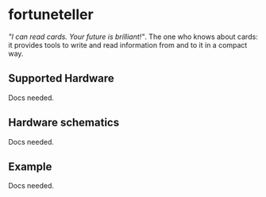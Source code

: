# fortuneteller

_"I can read cards. Your future is brilliant!"_. The one who knows about cards: it provides tools to write and read information from and to it in a compact way. 

## Supported Hardware
Docs needed.

## Hardware schematics
Docs needed.

## Example
Docs needed.
